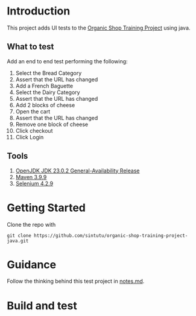 # Introduction

This project adds UI tests to the [Organic Shop Training Project](https://agular-test-shop-cb70d.firebaseapp.com/ (Organic Shop Training Project)) using java.

## What to test

Add an end to end test performing the following:
 
1. Select the Bread Category
2. Assert that the URL has changed
3. Add a French Baguette
4. Select the Dairy Category
5. Assert that the URL has changed
6. Add 2 blocks of cheese
7. Open the cart
8. Assert that the URL has changed
9. Remove one block of cheese
10. Click checkout
11. Click Login

## Tools

1. [OpenJDK JDK 23.0.2 General-Availability Release](https://jdk.java.net/23/)
2. [Maven 3.9.9](https://dlcdn.apache.org/maven/maven-3/3.9.9/binaries/)
3. [Selenium 4.2.9](https://github.com/SeleniumHQ/selenium/releases/download/selenium-4.29.0/selenium-java-4.29.0.zip)

# Getting Started

Clone the repo with 

```pwsh
git clone https://github.com/sintutu/organic-shop-training-project-java.git
```

# Guidance

Follow the thinking behind this test project in [notes.md](./docs/notes.md).

# Build and test

```java

```
